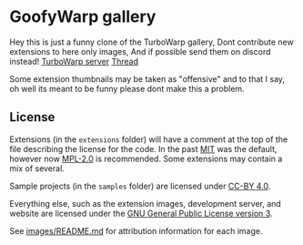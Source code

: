 # GoofyWarp gallery

Hey this is just a funny clone of the TurboWarp gallery, Dont contribute new extensions to here only images, And if possible send them on discord instead! [TurboWarp server](https://dsc.gg/TurboWarp) [Thread](https://discord.com/channels/837024174865776680/1253138440468299848)

Some extension thumbnails may be taken as "offensive" and to that I say, oh well its meant to be funny please dont make this a problem.

## License

Extensions (in the `extensions` folder) will have a comment at the top of the file describing the license for the code. In the past [MIT](./licenses/MIT.txt) was the default, however now [MPL-2.0](./licenses/MPL-2.0.txt) is recommended. Some extensions may contain a mix of several.

Sample projects (in the `samples` folder) are licensed under [CC-BY 4.0](./licenses/CC-BY-4.0.txt).

Everything else, such as the extension images, development server, and website are licensed under the [GNU General Public License version 3](licenses/GPL-3.0.txt).

See [images/README.md](images/README.md) for attribution information for each image.
